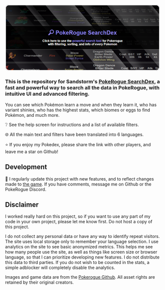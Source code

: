<a href="https://sandstormer.github.io/PokeRogue-Dex/">
  <img src="ui/bigbutton.png">
</a>

### This is the repository for Sandstorm's [PokeRogue SearchDex](https://sandstormer.github.io/PokeRogue-Dex/), a fast and powerful way to search all the data in PokeRogue, with intuitive UI and advanced filtering. 
You can see which Pokémon learn a move and when they learn it, who has variant shinies, who has the highest stats, which biomes or eggs to find Pokémon, and much more. 

❔ See the help screen for instructions and a list of available filters.

🌐 All the main text and filters have been translated into 6 languages.

⭐ If you enjoy my Pokedex, please share the link with other players, and leave me a star on Github!


## Development

🔧 I regularly update this project with new features, and to reflect changes made to [the game](https://pokerogue.net/). If you have comments, message me on Github or the PokeRogue Discord.


## Disclaimer

I worked really hard on this project, so if you want to use any part of my code in your own project, please let me know first. Do not host a copy of this project.

I do not collect any personal data or have any way to identify repeat visitors. The site uses local storage only to remember your language selection. I use analytics on the site to see basic anonymized metrics. This helps me see how many people use the site, as well as things like screen size or browser language, so that I can prioritize developing new features. I do not distribute this data to third parties. If you do not wish to be counted in the stats, a simple adblocker will completely disable the analytics.

Images and game data are from the [Pokerogue Github](https://github.com/pagefaultgames/pokerogue). All asset rights are retained by their original creators.
